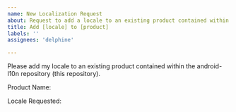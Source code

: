 ```yaml
---
name: New Localization Request
about: Request to add a locale to an existing product contained within the android-l10n repository
title: Add [locale] to [product]
labels: ''
assignees: 'delphine'

---
```


Please add my locale to an existing product contained within the android-l10n repository (this repository).

Product Name:

Locale Requested:
